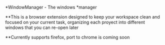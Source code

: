 *WindowManager - The windows *manager

**This is a browser extension designed to keep your workspace clean and focused on your current task, organizing each proyect into different windows that you can re-open later

**Currently supports firefox, port to chrome is coming soon
